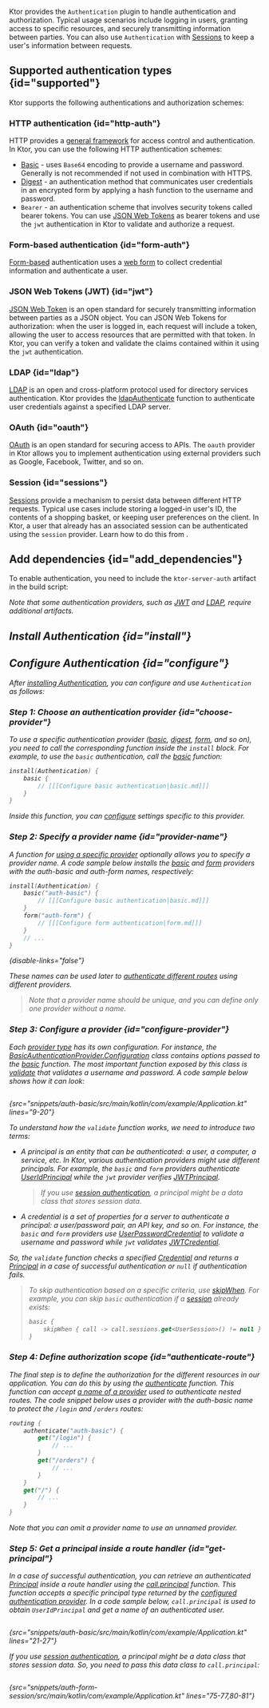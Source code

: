 [//]: # (title: Authentication and authorization)

Ktor provides the `Authentication` plugin to handle authentication and authorization. Typical usage scenarios include logging in users, granting access to specific resources, and securely transmitting information between parties. You can also use `Authentication` with [Sessions](sessions.md) to keep a user's information between requests.

## Supported authentication types {id="supported"}
Ktor supports the following authentications and authorization schemes:

### HTTP authentication {id="http-auth"}
HTTP provides a [general framework](https://developer.mozilla.org/en-US/docs/Web/HTTP/Authentication) for access control and authentication. In Ktor, you can use the following HTTP authentication schemes:
* [Basic](basic.md) - uses `Base64` encoding to provide a username and password. Generally is not recommended if not used in combination with HTTPS.
* [Digest](digest.md) - an authentication method that communicates user credentials in an encrypted form by applying a hash function to the username and password.
* `Bearer` - an authentication scheme that involves security tokens called bearer tokens. You can use [JSON Web Tokens](#jwt) as bearer tokens and use the `jwt` authentication in Ktor to validate and authorize a request.


### Form-based authentication {id="form-auth"}
[Form-based](form.md) authentication uses a [web form](https://developer.mozilla.org/en-US/docs/Learn/Forms) to collect credential information and authenticate a user.


### JSON Web Tokens (JWT) {id="jwt"}
[JSON Web Token](jwt.md) is an open standard for securely transmitting information between parties as a JSON object. You can JSON Web Tokens for authorization: when the user is logged in, each request will include a token, allowing the user to access resources that are permitted with that token. In Ktor, you can verify a token and validate the claims contained within it using the `jwt` authentication.


### LDAP {id="ldap"}
[LDAP](ldap.md) is an open and cross-platform protocol used for directory services authentication. Ktor provides the [ldapAuthenticate](https://api.ktor.io/ktor-features/ktor-auth-ldap/ktor-auth-ldap/io.ktor.auth.ldap/ldap-authenticate.html) function to authenticate user credentials against a specified LDAP server.

### OAuth {id="oauth"}
[OAuth](oauth.md) is an open standard for securing access to APIs. The `oauth` provider in Ktor allows you to implement authentication using external providers such as Google, Facebook, Twitter, and so on.

### Session {id="sessions"}
[Sessions](sessions.md) provide a mechanism to persist data between different HTTP requests. Typical use cases include storing a logged-in user's ID, the contents of a shopping basket, or keeping user preferences on the client. In Ktor, a user that already has an associated session can be authenticated using the `session` provider. Learn how to do this from [](session-auth.md).


## Add dependencies {id="add_dependencies"}
To enable authentication, you need to include the `ktor-server-auth` artifact in the build script:

<var name="artifact_name" value="ktor-server-auth"/>
<include src="lib.xml" include-id="add_ktor_artifact"/>

Note that some authentication providers, such as [JWT](jwt.md) and [LDAP](ldap.md), require additional artifacts.



## Install Authentication {id="install"}
<var name="plugin_name" value="Authentication"/>
<include src="lib.xml" include-id="install_plugin"/>


## Configure Authentication {id="configure"}
After [installing Authentication](#install), you can configure and use `Authentication` as follows:


### Step 1: Choose an authentication provider {id="choose-provider"}

To use a specific authentication provider ([basic](basic.md), [digest](digest.md), [form](form.md), and so on), you need to call the corresponding function inside the `install` block. For example, to use the `basic` authentication, call the [basic](https://api.ktor.io/ktor-features/ktor-auth/ktor-auth/io.ktor.auth/basic.html) function:

```kotlin
install(Authentication) {
    basic {
        // [[[Configure basic authentication|basic.md]]]
    }
}
```
Inside this function, you can [configure](#configure-provider) settings specific to this provider.


### Step 2: Specify a provider name {id="provider-name"}

A function for [using a specific provider](#choose-provider) optionally allows you to specify a provider name. A code sample below installs the [basic](https://api.ktor.io/ktor-features/ktor-auth/ktor-auth/io.ktor.auth/basic.html) and [form](https://api.ktor.io/ktor-features/ktor-auth/ktor-auth/io.ktor.auth/form.html) providers with the _auth-basic_ and _auth-form_ names, respectively:

```kotlin
install(Authentication) {
    basic("auth-basic") {
        // [[[Configure basic authentication|basic.md]]]
    }
    form("auth-form") {
        // [[[Configure form authentication|form.md]]]
    }
    // ...
}
```
{disable-links="false"}

These names can be used later to [authenticate different routes](#authenticate-route) using different providers.
> Note that a provider name should be unique, and you can define only one provider without a name.


### Step 3: Configure a provider {id="configure-provider"}

Each [provider type](#choose-provider) has its own configuration. For instance, the [BasicAuthenticationProvider.Configuration](https://api.ktor.io/ktor-features/ktor-auth/ktor-auth/io.ktor.auth/-basic-authentication-provider/-configuration/index.html) class contains options passed to the [basic](https://api.ktor.io/ktor-features/ktor-auth/ktor-auth/io.ktor.auth/basic.html) function. The most important function exposed by this class is [validate](https://api.ktor.io/ktor-features/ktor-auth/ktor-auth/io.ktor.auth/-basic-authentication-provider/-configuration/validate.html) that validates a username and password. A code sample below shows how it can look:

```kotlin
```
{src="snippets/auth-basic/src/main/kotlin/com/example/Application.kt" lines="9-20"}

To understand how the `validate` function works, we need to introduce two terms:
* A _principal_ is an entity that can be authenticated: a user, a computer, a service, etc. In Ktor, various authentication providers might use different principals. For example, the `basic` and `form` providers authenticate [UserIdPrincipal](https://api.ktor.io/ktor-features/ktor-auth/ktor-auth/io.ktor.auth/-user-id-principal/index.html) while the `jwt` provider verifies [JWTPrincipal](https://api.ktor.io/ktor-features/ktor-auth-jwt/ktor-auth-jwt/io.ktor.auth.jwt/-j-w-t-principal/index.html).
  > If you use [session authentication](session-auth.md), a principal might be a data class that stores session data.
* A _credential_ is a set of properties for a server to authenticate a principal: a user/password pair, an API key, and so on. For instance, the `basic` and `form` providers use [UserPasswordCredential](https://api.ktor.io/ktor-features/ktor-auth/ktor-auth/io.ktor.auth/-user-password-credential/index.html) to validate a username and password while `jwt` validates [JWTCredential](https://api.ktor.io/ktor-features/ktor-auth-jwt/ktor-auth-jwt/io.ktor.auth.jwt/-j-w-t-credential/index.html).

So, the `validate` function checks a specified [Credential](https://api.ktor.io/ktor-features/ktor-auth/ktor-auth/io.ktor.auth/-credential/index.html) and returns a [Principal](https://api.ktor.io/ktor-features/ktor-auth/ktor-auth/io.ktor.auth/-principal/index.html) in a case of successful authentication or `null` if authentication fails.

> To skip authentication based on a specific criteria, use [skipWhen](https://api.ktor.io/ktor-features/ktor-auth/ktor-auth/io.ktor.auth/-authentication-provider/skip-when.html). For example, you can skip `basic` authentication if a [session](sessions.md) already exists:
> ```kotlin
> basic {
>     skipWhen { call -> call.sessions.get<UserSession>() != null }
> }


### Step 4: Define authorization scope {id="authenticate-route"}

The final step is to define the authorization for the different resources in our application. You can do this by using the
[authenticate](https://api.ktor.io/ktor-features/ktor-auth/ktor-auth/io.ktor.auth/authenticate.html) function. This function can accept [a name of a provider](#provider-name) used to authenticate nested routes. The code snippet below uses a provider with the _auth-basic_ name to protect the `/login` and `/orders` routes:

```kotlin
routing {
    authenticate("auth-basic") {
        get("/login") {
            // ...
        }    
        get("/orders") {
            // ...
        }    
    }
    get("/") {
        // ...
    }
}
```

Note that you can omit a provider name to use an unnamed provider.


### Step 5: Get a principal inside a route handler {id="get-principal"}

In a case of successful authentication, you can retrieve an authenticated [Principal](https://api.ktor.io/ktor-features/ktor-auth/ktor-auth/io.ktor.auth/-principal/index.html) inside a route handler using the [call.principal](https://api.ktor.io/ktor-features/ktor-auth/ktor-auth/io.ktor.auth/principal.html) function. This function accepts a specific principal type returned by the [configured authentication provider](#configure-provider). In a code sample below, `call.principal` is used to obtain `UserIdPrincipal` and get a name of an authenticated user.

```kotlin
```
{src="snippets/auth-basic/src/main/kotlin/com/example/Application.kt" lines="21-27"}


If you use [session authentication](session-auth.md), a principal might be a data class that stores session data. So, you need to pass this data class to `call.principal`:

```kotlin
```
{src="snippets/auth-form-session/src/main/kotlin/com/example/Application.kt" lines="75-77,80-81"}




